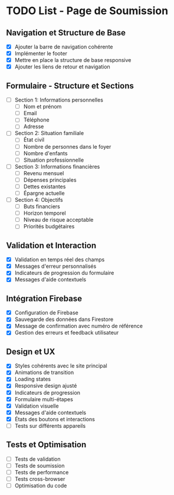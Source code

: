 # TODO List - Page de Soumission

## Navigation et Structure de Base
- [x] Ajouter la barre de navigation cohérente
- [x] Implémenter le footer
- [x] Mettre en place la structure de base responsive
- [x] Ajouter les liens de retour et navigation

## Formulaire - Structure et Sections
- [ ] Section 1: Informations personnelles
  - [ ] Nom et prénom
  - [ ] Email
  - [ ] Téléphone
  - [ ] Adresse

- [ ] Section 2: Situation familiale
  - [ ] État civil
  - [ ] Nombre de personnes dans le foyer
  - [ ] Nombre d'enfants
  - [ ] Situation professionnelle

- [ ] Section 3: Informations financières
  - [ ] Revenu mensuel
  - [ ] Dépenses principales
  - [ ] Dettes existantes
  - [ ] Épargne actuelle

- [ ] Section 4: Objectifs
  - [ ] Buts financiers
  - [ ] Horizon temporel
  - [ ] Niveau de risque acceptable
  - [ ] Priorités budgétaires

## Validation et Interaction
- [x] Validation en temps réel des champs
- [x] Messages d'erreur personnalisés
- [x] Indicateurs de progression du formulaire
- [x] Messages d'aide contextuels

## Intégration Firebase
- [x] Configuration de Firebase
- [x] Sauvegarde des données dans Firestore
- [x] Message de confirmation avec numéro de référence
- [x] Gestion des erreurs et feedback utilisateur

## Design et UX
- [x] Styles cohérents avec le site principal
- [x] Animations de transition
- [x] Loading states
- [x] Responsive design ajusté
- [x] Indicateurs de progression
- [x] Formulaire multi-étapes
- [x] Validation visuelle
- [x] Messages d'aide contextuels
- [x] États des boutons et interactions
- [ ] Tests sur différents appareils

## Tests et Optimisation
- [ ] Tests de validation
- [ ] Tests de soumission
- [ ] Tests de performance
- [ ] Tests cross-browser
- [ ] Optimisation du code
